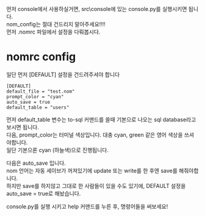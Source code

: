 먼저 console에서 사용하실거면, src\console에 있는 console.py를 실행시키면 됩니다. </br>
nom_config는 절대 건드리지 말아주세요!!!! </br>
먼저 .nomrc 파일에서 설정을 다뤄봅시다. </br>

# nomrc config 

일단 먼저 [DEFAULT] 설정을 건드려주셔야 합니다</br>
```
[DEFAULT]
default_file = "test.nom"
prompt_color = "cyan"
auto_save = true
default_table = "users"
```

먼저 default_table 변수는 to-sql 커맨드를 쓸때 기본으로 나오는 sql database라고 보시면 됩니다. </br>
다음, prompt_color는 터미널 색상입니다. 대충 cyan, green 같은 영어 색상을 쓰셔야합니다. </br>
일단 기본으론 cyan (하늘색)으로 진행됩니다. </br>

다음은 auto_save 입니다.</br>
nom 언어는 자동 세이브가 꺼져있기에 update 또는  write를 한 후엔 save를 해줘야합니다. </br>
하지만 save를 하지않고 그대로 한 사람들이 있을 수도 있기에, DEFAULT 설정을 auto_save = true로 해놨습니다. </br>

console.py를 실행 시키고 help 커맨드를 누른 후,  명령어들을 써보세요!
